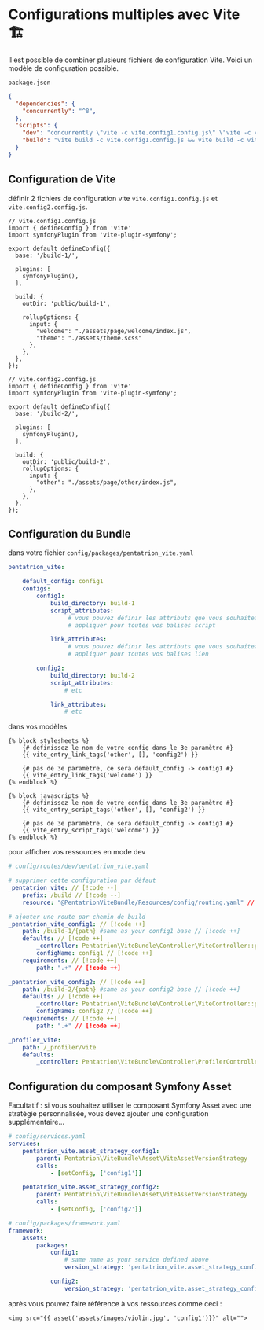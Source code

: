 
# Configurations multiples avec Vite 🏗️

Il est possible de combiner plusieurs fichiers de configuration Vite. Voici un modèle de configuration possible.


`package.json`
```json
{
  "dependencies": {
    "concurrently": "^8",
  },
  "scripts": {
    "dev": "concurrently \"vite -c vite.config1.config.js\" \"vite -c vite.config2.config.js\"",
    "build": "vite build -c vite.config1.config.js && vite build -c vite.config2.config.js"
  }
}
```

## Configuration de Vite

définir 2 fichiers de configuration vite `vite.config1.config.js` et `vite.config2.config.js`.

```js{6,13}
// vite.config1.config.js
import { defineConfig } from 'vite'
import symfonyPlugin from 'vite-plugin-symfony';

export default defineConfig({
  base: '/build-1/',

  plugins: [
    symfonyPlugin(),
  ],

  build: {
    outDir: 'public/build-1',

    rollupOptions: {
      input: {
        "welcome": "./assets/page/welcome/index.js",
        "theme": "./assets/theme.scss"
      },
    },
  },
});
```

```js{6,13}
// vite.config2.config.js
import { defineConfig } from 'vite'
import symfonyPlugin from 'vite-plugin-symfony';

export default defineConfig({
  base: '/build-2/',

  plugins: [
    symfonyPlugin(),
  ],

  build: {
    outDir: 'public/build-2',
    rollupOptions: {
      input: {
        "other": "./assets/page/other/index.js",
      },
    },
  },
});
```

## Configuration du Bundle

dans votre fichier `config/packages/pentatrion_vite.yaml`

```yaml
pentatrion_vite:

    default_config: config1
    configs:
        config1:
            build_directory: build-1
            script_attributes:
                 # vous pouvez définir les attributs que vous souhaitez
                 # appliquer pour toutes vos balises script

            link_attributes:
                 # vous pouvez définir les attributs que vous souhaitez
                 # appliquer pour toutes vos balises lien

        config2:
            build_directory: build-2
            script_attributes:
                # etc

            link_attributes:
                # etc

```

dans vos modèles

```twig
{% block stylesheets %}
    {# definissez le nom de votre config dans le 3e paramètre #}
    {{ vite_entry_link_tags('other', [], 'config2') }}

    {# pas de 3e paramètre, ce sera default_config -> config1 #}
    {{ vite_entry_link_tags('welcome') }}
{% endblock %}

{% block javascripts %}
    {# definissez le nom de votre config dans le 3e paramètre #}
    {{ vite_entry_script_tags('other', [], 'config2') }}

    {# pas de 3e paramètre, ce sera default_config -> config1 #}
    {{ vite_entry_script_tags('welcome') }}
{% endblock %}
```

pour afficher vos ressources en mode dev

```yaml
# config/routes/dev/pentatrion_vite.yaml

# supprimer cette configuration par défaut
_pentatrion_vite: // [!code --]
    prefix: /build // [!code --]
    resource: "@PentatrionViteBundle/Resources/config/routing.yaml" // [!code --]

# ajouter une route par chemin de build
_pentatrion_vite_config1: // [!code ++]
    path: /build-1/{path} #same as your config1 base // [!code ++]
    defaults: // [!code ++]
        _controller: Pentatrion\ViteBundle\Controller\ViteController::proxyBuild // [!code ++]
        configName: config1 // [!code ++]
    requirements: // [!code ++]
        path: ".+" // [!code ++]

_pentatrion_vite_config2: // [!code ++]
    path: /build-2/{path} #same as your config2 base // [!code ++]
    defaults: // [!code ++]
        _controller: Pentatrion\ViteBundle\Controller\ViteController::proxyBuild // [!code ++]
        configName: config2 // [!code ++]
    requirements: // [!code ++]
        path: ".+" // [!code ++]

_profiler_vite:
    path: /_profiler/vite
    defaults:
        _controller: Pentatrion\ViteBundle\Controller\ProfilerController::info
```

## Configuration du composant Symfony Asset

Facultatif : si vous souhaitez utiliser le composant Symfony Asset avec une stratégie personnalisée, vous devez ajouter une configuration supplémentaire...

```yaml
# config/services.yaml
services:
    pentatrion_vite.asset_strategy_config1:
        parent: Pentatrion\ViteBundle\Asset\ViteAssetVersionStrategy
        calls:
            - [setConfig, ['config1']]

    pentatrion_vite.asset_strategy_config2:
        parent: Pentatrion\ViteBundle\Asset\ViteAssetVersionStrategy
        calls:
            - [setConfig, ['config2']]
```

```yaml
# config/packages/framework.yaml
framework:
    assets:
        packages:
            config1:
                # same name as your service defined above
                version_strategy: 'pentatrion_vite.asset_strategy_config1'

            config2:
                version_strategy: 'pentatrion_vite.asset_strategy_config2'

```

après vous pouvez faire référence à vos ressources comme ceci :
```twig
<img src="{{ asset('assets/images/violin.jpg', 'config1')}}" alt="">
```

